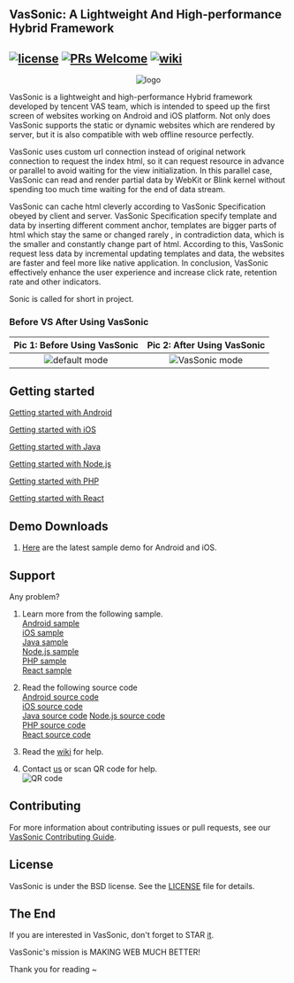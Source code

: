 ## VasSonic: A Lightweight And High-performance Hybrid Framework
[![license](http://img.shields.io/badge/license-BSD3-brightgreen.svg?style=flat)](https://github.com/Tencent/VasSonic/blob/master/LICENSE)
[![PRs Welcome](https://img.shields.io/badge/PRs-welcome-brightgreen.svg)](https://github.com/Tencent/VasSonic/pulls)
[![wiki](https://img.shields.io/badge/Wiki-open-brightgreen.svg)](https://github.com/Tencent/VasSonic/wiki)
---

<p align="center">
  <img alt="logo" src="https://github.com/Tencent/VasSonic/blob/master/assets/logo.png"/>
</p>

VasSonic is a lightweight and high-performance Hybrid framework developed by tencent VAS team,  which is intended to speed up the first screen of websites working on Android and iOS platform.
 Not only does VasSonic supports the static or dynamic websites which are rendered by server, but it is also compatible with web offline resource perfectly. 

 VasSonic uses custom url connection instead of original network connection to request the index html, so it can request resource in advance or parallel to avoid waiting for the view initialization.
 In this parallel case, VasSonic can read and render partial data by WebKit or Blink kernel without spending too much time waiting for the end of data stream.

 VasSonic can cache html cleverly according to VasSonic Specification obeyed by client and server.
 VasSonic Specification specify template and data by inserting different comment anchor, templates are bigger parts of html which stay the same or changed rarely , in contradiction data, which is the smaller and constantly change part of html.
 According to this, VasSonic request less data by incremental updating templates and data, the websites are faster and feel more like native application.
 In conclusion, VasSonic effectively enhance the user experience and increase click rate, retention rate and other indicators.

 Sonic is called for short in project.

### Before VS After Using VasSonic

Pic 1: Before Using VasSonic |  Pic 2: After Using VasSonic
:-------------------------:|:-------------------------:
![default mode][1]  |  ![VasSonic mode][2]

## Getting started

[Getting started with Android](https://github.com/Tencent/VasSonic/blob/master/sonic-android/README.md)

[Getting started with iOS](https://github.com/Tencent/VasSonic/blob/master/sonic-iOS/README.md)

[Getting started with Java](https://github.com/Tencent/VasSonic/blob/dev/sonic-java/README.md)

[Getting started with Node.js](https://github.com/Tencent/VasSonic/blob/master/sonic-nodejs/README.md)

[Getting started with PHP](https://github.com/Tencent/VasSonic/blob/master/sonic-php/README.md)

[Getting started with React](https://github.com/Tencent/VasSonic/blob/master/sonic-react/README.md)

## Demo Downloads
1. [Here](https://github.com/Tencent/VasSonic/releases) are the latest sample demo for Android and iOS.


## Support
Any problem?

1. Learn more from the following sample. </br>
[Android sample](https://github.com/Tencent/VasSonic/tree/master/sonic-android/sample)  </br>
[iOS sample](https://github.com/Tencent/VasSonic/tree/master/sonic-iOS/SonicSample) </br>
[Java sample](https://github.com/Tencent/VasSonic/tree/dev/sonic-java/sample/webapp) </br>
[Node.js sample](https://github.com/Tencent/VasSonic/tree/master/sonic-nodejs) </br>
[PHP sample](https://github.com/Tencent/VasSonic/tree/master/sonic-php/sample) </br>
[React sample](https://github.com/Tencent/VasSonic/tree/master/sonic-react) </br>

2. Read the following source code </br>
[Android source code](https://github.com/Tencent/VasSonic/tree/master/sonic-android/sdk) </br>
[iOS source code](https://github.com/Tencent/VasSonic/tree/master/sonic-iOS/Sonic)  </br>
[Java source code](https://github.com/Tencent/VasSonic/tree/dev/sonic-java/src/main/java/com/github/tencent)
[Node.js source code](https://github.com/Tencent/VasSonic/tree/master/sonic-nodejs) </br>
[PHP source code](https://github.com/Tencent/VasSonic/tree/master/sonic-php/sdk) </br>
[React source code](https://github.com/Tencent/VasSonic/tree/master/sonic-react) </br>

3. Read the [wiki](https://github.com/Tencent/VasSonic/wiki) for help.

4. Contact [us](https://jq.qq.com/?_wv=1027&k=4EaxB4K) or scan QR code for help.</br>
![QR code][3]

## Contributing
For more information about contributing issues or pull requests, see our [VasSonic Contributing Guide](https://github.com/Tencent/VasSonic/blob/master/CONTRIBUTING.md).

## License
VasSonic is under the BSD license. See the [LICENSE](https://github.com/Tencent/VasSonic/blob/master/LICENSE) file for details.

## The End
If you are interested in VasSonic, don't forget to STAR [it](https://github.com/Tencent/VasSonic). 

VasSonic's mission is MAKING WEB MUCH BETTER!

Thank you for reading ~

[1]: https://github.com/Tencent/VasSonic/blob/master/assets/20170705120005424.gif
[2]: https://github.com/Tencent/VasSonic/blob/master/assets/20170705120029897.gif
[3]: https://github.com/Tencent/VasSonic/blob/master/assets/QR.JPG
[4]: https://github.com/Tencent/VasSonic/blob/master/assets/logo.png


